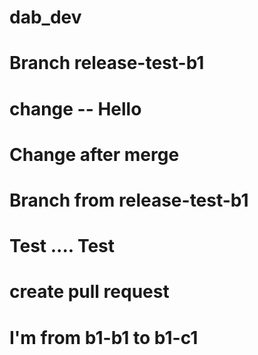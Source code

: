 # dab_dev
#  Branch release-test-b1
#   change -- Hello
#   Change after merge
#   Branch from release-test-b1
#   Test .... Test
#   create pull request
#  I'm from b1-b1 to b1-c1

